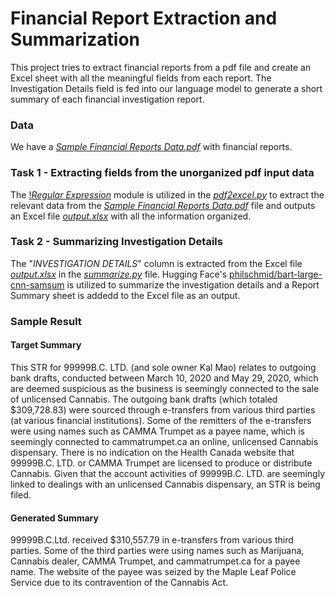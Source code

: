 # Financial Report Extraction and Summarization

This project tries to extract financial reports from a pdf file and create an Excel sheet with all the meaningful fields from each report.
The Investigation Details field is fed into our language model to generate a short summary of each financial investigation report.

### Data
We have a [*Sample Financial Reports Data.pdf*](https://github.com/arkasingh/text-summary/blob/main/Data/Sample_Financial_Reports_Data.pdf)
with financial reports.

### Task 1 - Extracting fields from the unorganized pdf input data

The [!*Regular Expression*](https://docs.python.org/3/library/re.html) module is utilized in the [*pdf2excel.py*](https://github.com/arkasingh/text-summary/blob/main/pdf2excel.py) to extract the relevant data from the [*Sample Financial Reports Data.pdf*](https://github.com/arkasingh/text-summary/blob/main/Data/Sample_Financial_Reports_Data.pdf) file and outputs an Excel file [*output.xlsx*](https://github.com/arkasingh/text-summary/blob/main/Data/output.xlsx) with all the information organized.

### Task 2 - Summarizing Investigation Details

The "*INVESTIGATION DETAILS*" column is extracted from the Excel file [*output.xlsx*](https://github.com/arkasingh/text-summary/blob/main/Data/output.xlsx) in the 
[*summarize.py*](https://github.com/arkasingh/text-summary/blob/main/summarize.py) file. Hugging Face's [philschmid/bart-large-cnn-samsum](https://huggingface.co/philschmid/bart-large-cnn-samsum) is utilized to summarize the investigation details and a Report Summary sheet is addedd to the Excel file as an output.

### Sample Result
#### Target Summary
This STR for 99999B.C. LTD. (and sole owner Kal Mao) relates to outgoing bank drafts, conducted between March 10, 2020 and May 29, 2020, which are deemed suspicious as the business is seemingly connected to the sale of unlicensed Cannabis. The outgoing bank drafts (which totaled $309,728.83) were sourced through e-transfers from various third parties (at various financial institutions). Some of the remitters of the e-transfers were using names such as CAMMA Trumpet as a payee name, which is seemingly connected to cammatrumpet.ca an online, unlicensed Cannabis dispensary. There is no indication on the Health Canada website that 99999B.C. LTD. or CAMMA Trumpet are licensed to produce or distribute Cannabis. Given that the account activities of 99999B.C. LTD. are seemingly linked to dealings with an unlicensed Cannabis dispensary, an STR is being filed.
#### Generated Summary
99999B.C.Ltd. received $310,557.79 in e-transfers from various third parties. Some of the third parties were using names such as Marijuana, Cannabis dealer, CAMMA Trumpet, and cammatrumpet.ca for a payee name. The website of the payee was seized by the Maple Leaf Police Service due to its contravention of the Cannabis Act.


